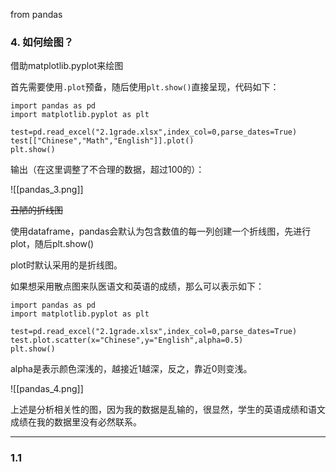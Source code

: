 from pandas
### 4. 如何绘图？

借助matplotlib.pyplot来绘图

首先需要使用`.plot`预备，随后使用`plt.show()`直接呈现，代码如下：

```
import pandas as pd  
import matplotlib.pyplot as plt  
  
test=pd.read_excel("2.1grade.xlsx",index_col=0,parse_dates=True)  
test[["Chinese","Math","English"]].plot()  
plt.show()
```

输出（在这里调整了不合理的数据，超过100的）：

![[pandas_3.png]]

~~丑陋的折线图~~

使用dataframe，pandas会默认为包含数值的每一列创建一个折线图，先进行plot，随后plt.show()

plot时默认采用的是折线图。

如果想采用散点图来队医语文和英语的成绩，那么可以表示如下：

```
import pandas as pd  
import matplotlib.pyplot as plt  
  
test=pd.read_excel("2.1grade.xlsx",index_col=0,parse_dates=True)  
test.plot.scatter(x="Chinese",y="English",alpha=0.5)  
plt.show()
```

alpha是表示颜色深浅的，越接近1越深，反之，靠近0则变浅。

![[pandas_4.png]]

上述是分析相关性的图，因为我的数据是乱输的，很显然，学生的英语成绩和语文成绩在我的数据里没有必然联系。

---

### 1.1

